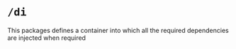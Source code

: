 # `/di`

This packages defines a container into which all the required dependencies are injected when required

